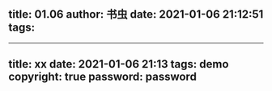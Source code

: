 title: 01.06
author: 书虫
date: 2021-01-06 21:12:51
tags:
---


---
title: xx
date: 2021-01-06 21:13
tags: demo
copyright: true
password: password
---
